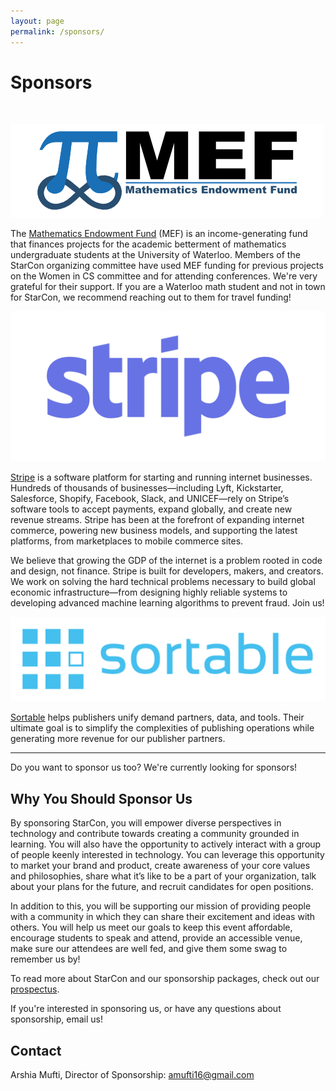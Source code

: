 ```yaml
---
layout: page
permalink: /sponsors/
---
```


<div class="pretty-links">

# Sponsors

<br>

![](/assets/img/sponsors/MEF.png)

The [Mathematics Endowment Fund](https://uwaterloo.ca/math-endowment-fund/about) (MEF) is an income-generating fund that finances projects for the academic betterment of mathematics undergraduate students at the University of Waterloo. Members of the StarCon organizing committee have used MEF funding for previous projects on the Women in CS committee and for attending conferences. We're very grateful for their support. If you are a Waterloo math student and not in town for StarCon, we recommend reaching out to them for travel funding!

[![](/assets/img/sponsors/stripe.png)](test.com)

[Stripe](https://stripe.com/) is a software platform for starting and running internet businesses. Hundreds of thousands of businesses—including Lyft, Kickstarter, Salesforce, Shopify, Facebook, Slack, and UNICEF—rely on Stripe’s software tools to accept payments, expand globally, and create new revenue streams. Stripe has been at the forefront of expanding internet commerce, powering new business models, and supporting the latest platforms, from marketplaces to mobile commerce sites.

We believe that growing the GDP of the internet is a problem rooted in code and design, not finance. Stripe is built for developers, makers, and creators. We work on solving the hard technical problems necessary to build global economic infrastructure—from designing highly reliable systems to developing advanced machine learning algorithms to prevent fraud. Join us!


![](/assets/img/sponsors/sortable.png)

[Sortable](https://sortable.com/) helps publishers unify demand partners, data, and tools. Their ultimate goal is to simplify the complexities of publishing operations while generating more revenue for our publisher partners.

<hr>


Do you want to sponsor us too? We're currently looking for sponsors!

## Why You Should Sponsor Us

By sponsoring StarCon, you will empower diverse perspectives in technology and contribute towards creating a community grounded in learning. You will also have the opportunity to actively interact with a group of people keenly interested in technology. You can leverage this opportunity to market your brand and product, create awareness of your core values and philosophies, share what it’s like to be a part of your organization, talk about your plans for the future, and recruit candidates for open positions.

In addition to this, you will be supporting our mission of providing people with a community in which they can share their excitement and ideas with others. You will help us meet our goals to keep this event affordable, encourage students to speak and attend, provide an accessible venue, make sure our attendees are well fed, and give them some swag to remember us by!

To read more about StarCon and our sponsorship packages, check out our [prospectus](/prospectus).

If you're interested in sponsoring us, or have any questions about sponsorship,
email us!

## Contact

Arshia Mufti, Director of Sponsorship:
[amufti16@gmail.com](mailto:amufti16@gmail.com)

</div>
